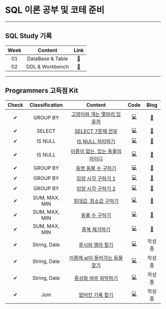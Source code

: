 # SQL 이론 공부 및 코테 준비
---
## SQL Study 기록   
| Week | Content | Link |   
| :--: | :--: | :--: |     
| 01 | DataBase & Table | [🌳](https://github.com/YOOHYOJEONG/SQL_study/tree/master/week01) |    
| 02 | DDL & Workbench | [🌳](https://github.com/YOOHYOJEONG/SQL_study/tree/master/week02)|   
---

## Programmers 고득점 Kit
| Check | Classification | Content | Code | Blog |   
| :--: | :--: | :--: | :--: | :--: |    
| ✔ | GROUP BY | [고양이와 개는 몇마리 있을까](https://programmers.co.kr/learn/courses/30/lessons/59040) | [💻](https://github.com/YOOHYOJEONG/SQL_study/blob/master/programmers_kit/%EA%B3%A0%EC%96%91%EC%9D%B4%EA%B0%9C%EB%AA%87%EB%A7%88%EB%A6%AC.sql) | [📑](https://iambeginnerdeveloper.tistory.com/130) |    
| ✔ | SELECT | [SELECT 7문제 전부](https://programmers.co.kr/learn/courses/30/parts/17042) | [💻](https://github.com/YOOHYOJEONG/SQL_study/blob/master/programmers_kit/SELECT_all.sql) | [📑](https://iambeginnerdeveloper.tistory.com/135) |    
| ✔ | IS NULL | [IS NULL 처리하기](https://programmers.co.kr/learn/courses/30/lessons/59410) | [💻](https://github.com/YOOHYOJEONG/SQL_study/blob/master/programmers_kit/ISNULL%EC%B2%98%EB%A6%AC.sql) | [📑](https://iambeginnerdeveloper.tistory.com/136) |    
| ✔ | IS NULL | [이름이 없는, 있는 동물의 아이디](https://programmers.co.kr/learn/courses/30/parts/17045) | [💻](https://github.com/YOOHYOJEONG/SQL_study/blob/master/programmers_kit/%EC%9D%B4%EB%A6%84%EC%97%AC%EB%B6%80.sql) | [📑](https://iambeginnerdeveloper.tistory.com/138) |    
| ✔ | GROUP BY | [동명 동물 수 구하기](https://programmers.co.kr/learn/courses/30/lessons/59041) | [💻](https://github.com/YOOHYOJEONG/SQL_study/blob/master/programmers_kit/%EB%8F%99%EB%AA%85%EB%8F%99%EB%AC%BC%EC%88%98.sql) | [📑](https://iambeginnerdeveloper.tistory.com/139) |    
| ✔ | GROUP BY | [입양 시각 구하기 1](https://programmers.co.kr/learn/courses/30/lessons/59412) | [💻](https://github.com/YOOHYOJEONG/SQL_study/blob/master/programmers_kit/%EC%9E%85%EC%96%91%EC%8B%9C%EA%B0%81_1.sql) | [📑](https://iambeginnerdeveloper.tistory.com/140) |     
| ✔ | GROUP BY | [입양 시각 구하기 2](https://programmers.co.kr/learn/courses/30/lessons/59413) | [💻](https://github.com/YOOHYOJEONG/SQL_study/blob/master/programmers_kit/%EC%9E%85%EC%96%91%EC%8B%9C%EA%B0%81_2.sql) | [📑](https://iambeginnerdeveloper.tistory.com/140) |     
| ✔ | SUM, MAX, MIN | [최대값, 최소값 구하기](https://programmers.co.kr/learn/courses/30/parts/17043) | [💻](https://github.com/YOOHYOJEONG/SQL_study/blob/master/programmers_kit/%EC%B5%9C%EB%8C%80%EC%B5%9C%EC%86%8C%EA%B5%AC%ED%95%98%EA%B8%B0.sql) | [📑](https://iambeginnerdeveloper.tistory.com/141) |     
| ✔ | SUM, MAX, MIN | [동물 수 구하기](https://programmers.co.kr/learn/courses/30/lessons/59406) | [💻](https://github.com/YOOHYOJEONG/SQL_study/blob/master/programmers_kit/%EB%8F%99%EB%AC%BC%EC%88%98%EA%B5%AC%ED%95%98%EA%B8%B0.sql) | [📑](https://iambeginnerdeveloper.tistory.com/142) |    
| ✔ | SUM, MAX, MIN | [중복 제거하기](https://programmers.co.kr/learn/courses/30/lessons/59408) | [💻](https://github.com/YOOHYOJEONG/SQL_study/blob/master/programmers_kit/%EC%A4%91%EB%B3%B5%EC%A0%9C%EA%B1%B0.sql) | [📑](https://iambeginnerdeveloper.tistory.com/143) |     
| ✔ | String, Date | [루시와 엘라 찾기](https://programmers.co.kr/learn/courses/30/lessons/59046) | [💻](https://github.com/YOOHYOJEONG/SQL_study/blob/master/programmers_kit/%EB%A3%A8%EC%8B%9C%EC%97%98%EB%9D%BC%EC%B0%BE%EA%B8%B0.sql) | 작성중 |    
| ✔ | String, Date | [이름에 el이 들어가는 동물 찾기](https://programmers.co.kr/learn/courses/30/lessons/59047) | [💻](https://github.com/YOOHYOJEONG/SQL_study/blob/master/programmers_kit/%EC%9D%B4%EB%A6%84%EC%97%90el%ED%8F%AC%ED%95%A8.sql) | 작성중 |    
| ✔ | String, Date | [중성화 여부 파악하기](https://programmers.co.kr/learn/courses/30/lessons/59409) | [💻](https://github.com/YOOHYOJEONG/SQL_study/blob/master/programmers_kit/%EC%A4%91%EC%84%B1%ED%99%94%EC%97%AC%EB%B6%80.sql) | 작성중 |     
| ✔ | Join | [없어진 기록 찾기](https://programmers.co.kr/learn/courses/30/lessons/59042) | [💻](https://github.com/YOOHYOJEONG/SQL_study/blob/master/programmers_kit/%EC%97%86%EC%96%B4%EC%A7%84%EA%B8%B0%EB%A1%9D%EC%B0%BE%EA%B8%B0.sql) | 작성중 |     